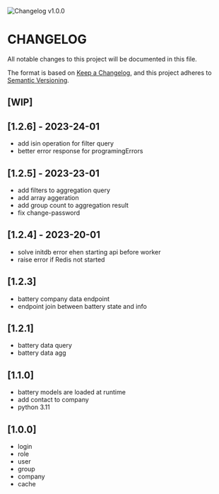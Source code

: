![Changelog v1.0.0](https://img.shields.io/badge/CHANGELOG-v1.0.0-orange)
# CHANGELOG

All notable changes to this project will be documented in this file.

The format is based on [Keep a Changelog](https://keepachangelog.com/en/1.0.0/),
and this project adheres to [Semantic Versioning](https://semver.org/spec/v2.0.0.html).

## [WIP]

## [1.2.6] - 2023-24-01

- add isin operation for filter query
- better error response for programingErrors

## [1.2.5] - 2023-23-01

- add filters to aggregation query
- add array aggeration
- add group count to aggregation result
- fix change-password

## [1.2.4] - 2023-20-01

- solve initdb error ehen starting api before worker
- raise error if Redis not started

## [1.2.3]

- battery company data endpoint
- endpoint join between battery state and info

## [1.2.1]

- battery data query
- battery data agg

## [1.1.0]

- battery models are loaded at runtime
- add contact to company
- python 3.11

## [1.0.0]

- login
- role
- user
- group
- company
- cache
